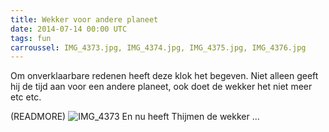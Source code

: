 ```yaml
---
title: Wekker voor andere planeet
date: 2014-07-14 00:00 UTC
tags: fun
carroussel: IMG_4373.jpg, IMG_4374.jpg, IMG_4375.jpg, IMG_4376.jpg
---
```

Om onverklaarbare redenen heeft deze klok het begeven. Niet alleen geeft hij de tijd aan voor een andere planeet, ook doet de wekker het niet meer etc etc. 

(READMORE)
![IMG_4373](IMG_4373.jpg) En nu heeft Thijmen de wekker ... 


